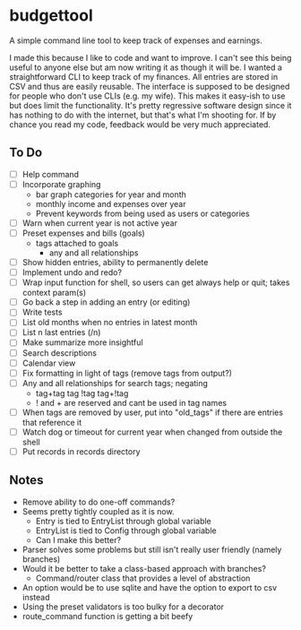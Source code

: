# budgettool

A simple command line tool to keep track of expenses and earnings.

I made this because I like to code and want to improve. I can't see this being useful to anyone else but am now writing it as though it will be. I wanted a straightforward CLI to keep track of my finances. All entries are stored in CSV and thus are easily reusable. The interface is supposed to be designed for people who don't use CLIs (e.g. my wife). This makes it easy-ish to use but does limit the functionality. It's pretty regressive software design since it has nothing to do with the internet, but that's what I'm shooting for. If by chance you read my code, feedback would be very much appreciated.

## To Do

- [ ] Help command
- [ ] Incorporate graphing
    - bar graph categories for year and month
    - monthly income and expenses over year
    - Prevent keywords from being used as users or categories
- [ ] Warn when current year is not active year
- [ ] Preset expenses and bills (goals)
    - tags attached to goals 
        - any and all relationships
- [ ] Show hidden entries, ability to permanently delete
- [ ] Implement undo and redo?
- [ ] Wrap input function for shell, so users can get always help or quit; takes context param(s)
- [ ] Go back a step in adding an entry (or editing)
- [ ] Write tests
- [ ] List old months when no entries in latest month
- [ ] List n last entries (/n)
- [ ] Make summarize more insightful
- [ ] Search descriptions
- [ ] Calendar view
- [ ] Fix formatting in light of tags (remove tags from output?)
- [ ] Any and all relationships for search tags; negating
    - tag+tag tag !tag tag+!tag
    - ! and + are reserved and cant be used in tag names
- [ ] When tags are removed by user, put into "old_tags" if there are entries that reference it
- [ ] Watch dog or timeout for current year when changed from outside the shell
- [ ] Put records in records directory

## Notes
- Remove ability to do one-off commands?
- Seems pretty tightly coupled as it is now.
  - Entry is tied to EntryList through global variable
  - EntryList is tied to Config through global variable
  - Can I make this better?
- Parser solves some problems but still isn't really user friendly (namely branches)
- Would it be better to take a class-based approach with branches?
  - Command/router class that provides a level of abstraction
- An option would be to use sqlite and have the option to export to csv instead
- Using the preset validators is too bulky for a decorator
- route_command function is getting a bit beefy